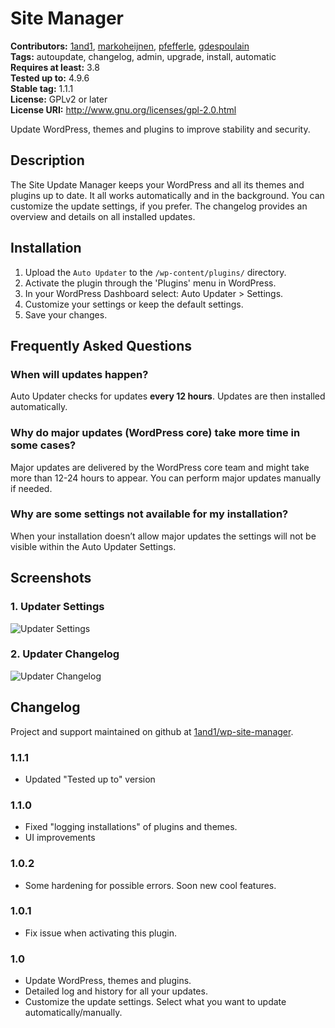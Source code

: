 # Site Manager #
**Contributors:** [1and1](https://profiles.wordpress.org/1and1), [markoheijnen](https://profiles.wordpress.org/markoheijnen), [pfefferle](https://profiles.wordpress.org/pfefferle), [gdespoulain](https://profiles.wordpress.org/gdespoulain)  
**Tags:** autoupdate, changelog, admin, upgrade, install, automatic  
**Requires at least:** 3.8  
**Tested up to:** 4.9.6  
**Stable tag:** 1.1.1  
**License:** GPLv2 or later  
**License URI:** http://www.gnu.org/licenses/gpl-2.0.html  

Update WordPress, themes and plugins to improve stability and security.

## Description ##

The Site Update Manager keeps your WordPress and all its themes and plugins up to date. It all works automatically and in the background. You can customize the update settings, if you prefer. The changelog provides an overview and details on all installed updates.

## Installation ##

1. Upload the `Auto Updater` to the `/wp-content/plugins/` directory.
2. Activate the plugin through the 'Plugins' menu in WordPress.
3. In your WordPress Dashboard select: Auto Updater > Settings.
4. Customize your settings or keep the default settings.
5. Save your changes.

## Frequently Asked Questions ##

### When will updates happen? ###

Auto Updater checks for updates **every 12 hours**. Updates are then installed automatically.

### Why do major updates (WordPress core) take more time in some cases? ###

Major updates are delivered by the WordPress core team and might take more than 12-24 hours to appear. You can perform major updates manually if needed.

### Why are some settings not available for my installation? ###

When your installation doesn’t allow major updates the settings will not be visible within the Auto Updater Settings.

## Screenshots ##

### 1. Updater Settings ###
![Updater Settings](https://ps.w.org/site-manager/assets/screenshot-1.png)

### 2. Updater Changelog ###
![Updater Changelog](https://ps.w.org/site-manager/assets/screenshot-2.png)


## Changelog ##

Project and support maintained on github at [1and1/wp-site-manager](https://github.com/1and1/wp-site-manager).

### 1.1.1 ###
* Updated "Tested up to" version

### 1.1.0 ###
* Fixed "logging installations" of plugins and themes.
* UI improvements

### 1.0.2 ###
* Some hardening for possible errors. Soon new cool features.

### 1.0.1 ###
* Fix issue when activating this plugin.

### 1.0 ###
* Update WordPress, themes and plugins.
* Detailed log and history for all your updates.
* Customize the update settings. Select what you want to update automatically/manually.
